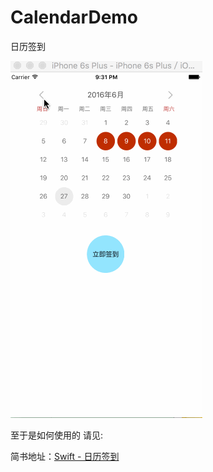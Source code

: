 # CalendarDemo
日历签到

![image](Calendar.gif)

至于是如何使用的  请见:

简书地址：[Swift - 日历签到](http://www.jianshu.com/p/3a2e79ede61a)


